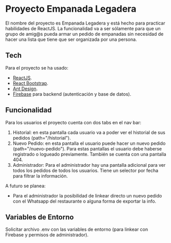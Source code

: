 # Proyecto Empanada Legadera

El nombre del proyecto es Empanada Legadera y está hecho para practicar habilidades de ReactJS. La funcionalidad va a ser sólamente para que un grupo de amig@s pueda armar un pedido de empanadas sin necesidad de hacer una lista que tiene que ser organizada por una persona.

## Tech
Para el proyecto se ha usado:
- [ReactJS](https://reactjs.org/).
- [React Bootstrap](https://react-bootstrap.github.io/).
- [Ant Design](https://ant.design/).
- [Firebase](https://firebase.google.com/) para backend (autenticación y base de datos).

## Funcionalidad

Para los usuarios el proyecto cuenta con dos tabs en el nav bar: 
1. Historial: en esta pantalla cada usuario va a poder ver el historial de sus pedidos (path="/historial").
2. Nuevo Pedido: en esta pantalla el usuario puede hacer un nuevo pedido (path="/nuevo-pedido").
Para estas pantallas el usuario debe haberse registrado o logueado previamente.
También se cuenta con una pantalla 404.
3. Administrador: Para el administrador hay una pantalla adicional para ver todos los pedidos de todos los usuarios. Tiene un selector por fecha para filtrar la información.

A futuro se planea:
- Para el administrador la posibilidad de linkear directo un nuevo pedido con el Whatsapp del restaurante o alguna forma de exportar la info.

## Variables de Entorno

Solicitar archivo .env con las variables de entorno (para linkear con Firebase y permisos de administrador).
